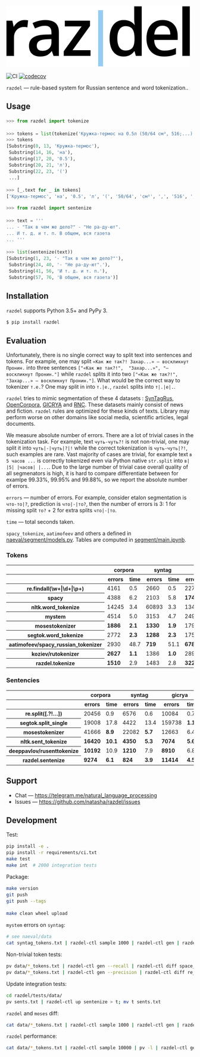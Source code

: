 <img src="https://github.com/natasha/natasha-logos/blob/master/razdel.svg">

![CI](https://github.com/natasha/razdel/workflows/CI/badge.svg) [![codecov](https://codecov.io/gh/natasha/razdel/branch/master/graph/badge.svg)](https://codecov.io/gh/natasha/razdel)

`razdel` — rule-based system for Russian sentence and word tokenization..

## Usage

```python
>>> from razdel import tokenize

>>> tokens = list(tokenize('Кружка-термос на 0.5л (50/64 см³, 516;...)'))
>>> tokens
[Substring(0, 13, 'Кружка-термос'),
 Substring(14, 16, 'на'),
 Substring(17, 20, '0.5'),
 Substring(20, 21, 'л'),
 Substring(22, 23, '(')
 ...]
 
>>> [_.text for _ in tokens]
['Кружка-термос', 'на', '0.5', 'л', '(', '50/64', 'см³', ',', '516', ';', '...', ')']
```

```python
>>> from razdel import sentenize

>>> text = '''
... - "Так в чем же дело?" - "Не ра-ду-ют".
... И т. д. и т. п. В общем, вся газета
... '''

>>> list(sentenize(text))
[Substring(1, 23, '- "Так в чем же дело?"'),
 Substring(24, 40, '- "Не ра-ду-ют".'),
 Substring(41, 56, 'И т. д. и т. п.'),
 Substring(57, 76, 'В общем, вся газета')]
```

## Installation

`razdel` supports Python 3.5+ and PyPy 3.

```bash
$ pip install razdel
```

## Evaluation

Unfortunately, there is no single correct way to split text into sentences and tokens. For example, one may split `«Как же так?! Захар...» — воскликнут Пронин.` into three sentences `["«Как же так?!",  "Захар...»", "— воскликнут Пронин."]` while `razdel` splits it into two `["«Как же так?!", "Захар...» — воскликнут Пронин."]`. What would be the correct way to tokenizer `т.е.`? One may split in into `т.|е.`, `razdel` splits into `т|.|е|.`.

`razdel` tries to mimic segmentation of these 4 datasets : <a href="https://github.com/natasha/corus#load_ud_syntag">SynTagRus</a>, <a href="https://github.com/natasha/corus#load_morphoru_corpora">OpenCorpora</a>, <a href="https://github.com/natasha/corus#load_morphoru_gicrya">GICRYA</a> and <a href="https://github.com/natasha/corus#load_morphoru_rnc">RNC</a>. These datasets mainly consist of news and fiction. `razdel` rules are optimized for these kinds of texts. Library may perform worse on other domains like social media, scientific articles, legal documents.

We measure absolute number of errors. There are a lot of trivial cases in the tokenization task. For example, text `чуть-чуть?!` is not non-trivial, one may split it into `чуть|-|чуть|?|!` while the correct tokenization is `чуть-чуть|?!`, such examples are rare. Vast majority of cases are trivial, for example text `в 5 часов ...` is correctly tokenized even via Python native `str.split` into `в| |5| |часов| |...`. Due to the large number of trivial case overall quality of all segmenators is high, it is hard to compare differentiate between for examlpe 99.33%, 99.95% and 99.88%, so we report the absolute number of errors.

`errors` — number of errors. For example, consider etalon segmentation is `что-то|?`, prediction is `что|-|то?`, then the number of errors is 3: 1 for missing split `то?` + 2 for extra splits `что|-|то`.

`time` — total seconds taken.

`spacy_tokenize`, `aatimofeev` and others a defined in <a href="https://github.com/natasha/naeval/blob/master/naeval/segment/models.py">naeval/segment/models.py</a>. Tables are computed in <a href="https://github.com/natasha/naeval/blob/master/scripts/segment/main.ipynb">segment/main.ipynb</a>.

### Tokens

<!--- token --->
<table border="0" class="dataframe">
  <thead>
    <tr>
      <th></th>
      <th colspan="2" halign="left">corpora</th>
      <th colspan="2" halign="left">syntag</th>
      <th colspan="2" halign="left">gicrya</th>
      <th colspan="2" halign="left">rnc</th>
    </tr>
    <tr>
      <th></th>
      <th>errors</th>
      <th>time</th>
      <th>errors</th>
      <th>time</th>
      <th>errors</th>
      <th>time</th>
      <th>errors</th>
      <th>time</th>
    </tr>
  </thead>
  <tbody>
    <tr>
      <th>re.findall(\w+|\d+|\p+)</th>
      <td>4161</td>
      <td>0.5</td>
      <td>2660</td>
      <td>0.5</td>
      <td>2277</td>
      <td>0.4</td>
      <td>7606</td>
      <td>0.4</td>
    </tr>
    <tr>
      <th>spacy</th>
      <td>4388</td>
      <td>6.2</td>
      <td>2103</td>
      <td>5.8</td>
      <td><b>1740</b></td>
      <td>4.1</td>
      <td>4057</td>
      <td>3.9</td>
    </tr>
    <tr>
      <th>nltk.word_tokenize</th>
      <td>14245</td>
      <td>3.4</td>
      <td>60893</td>
      <td>3.3</td>
      <td>13496</td>
      <td>2.7</td>
      <td>41485</td>
      <td>2.9</td>
    </tr>
    <tr>
      <th>mystem</th>
      <td>4514</td>
      <td>5.0</td>
      <td>3153</td>
      <td>4.7</td>
      <td>2497</td>
      <td>3.7</td>
      <td><b>2028</b></td>
      <td>3.9</td>
    </tr>
    <tr>
      <th>mosestokenizer</th>
      <td><b>1886</b></td>
      <td><b>2.1</b></td>
      <td><b>1330</b></td>
      <td><b>1.9</b></td>
      <td>1796</td>
      <td><b>1.6</b></td>
      <td><b>2123</b></td>
      <td><b>1.7</b></td>
    </tr>
    <tr>
      <th>segtok.word_tokenize</th>
      <td>2772</td>
      <td><b>2.3</b></td>
      <td><b>1288</b></td>
      <td><b>2.3</b></td>
      <td>1759</td>
      <td><b>1.8</b></td>
      <td><b>1229</b></td>
      <td><b>1.8</b></td>
    </tr>
    <tr>
      <th>aatimofeev/spacy_russian_tokenizer</th>
      <td>2930</td>
      <td>48.7</td>
      <td><b>719</b></td>
      <td>51.1</td>
      <td><b>678</b></td>
      <td>39.5</td>
      <td>2681</td>
      <td>52.2</td>
    </tr>
    <tr>
      <th>koziev/rutokenizer</th>
      <td><b>2627</b></td>
      <td><b>1.1</b></td>
      <td>1386</td>
      <td><b>1.0</b></td>
      <td>2893</td>
      <td><b>0.8</b></td>
      <td>9411</td>
      <td><b>0.9</b></td>
    </tr>
    <tr>
      <th>razdel.tokenize</th>
      <td><b>1510</b></td>
      <td>2.9</td>
      <td>1483</td>
      <td>2.8</td>
      <td><b>322</b></td>
      <td>2.0</td>
      <td>2124</td>
      <td>2.2</td>
    </tr>
  </tbody>
</table>
<!--- token --->

### Sentencies

<!--- sent --->
<table border="0" class="dataframe">
  <thead>
    <tr>
      <th></th>
      <th colspan="2" halign="left">corpora</th>
      <th colspan="2" halign="left">syntag</th>
      <th colspan="2" halign="left">gicrya</th>
      <th colspan="2" halign="left">rnc</th>
    </tr>
    <tr>
      <th></th>
      <th>errors</th>
      <th>time</th>
      <th>errors</th>
      <th>time</th>
      <th>errors</th>
      <th>time</th>
      <th>errors</th>
      <th>time</th>
    </tr>
  </thead>
  <tbody>
    <tr>
      <th>re.split([.?!…])</th>
      <td>20456</td>
      <td>0.9</td>
      <td>6576</td>
      <td>0.6</td>
      <td>10084</td>
      <td>0.7</td>
      <td>23356</td>
      <td>1.0</td>
    </tr>
    <tr>
      <th>segtok.split_single</th>
      <td>19008</td>
      <td>17.8</td>
      <td>4422</td>
      <td>13.4</td>
      <td>159738</td>
      <td><b>1.1</b></td>
      <td>164218</td>
      <td><b>2.8</b></td>
    </tr>
    <tr>
      <th>mosestokenizer</th>
      <td>41666</td>
      <td><b>8.9</b></td>
      <td>22082</td>
      <td><b>5.7</b></td>
      <td>12663</td>
      <td>6.4</td>
      <td>50560</td>
      <td><b>7.4</b></td>
    </tr>
    <tr>
      <th>nltk.sent_tokenize</th>
      <td><b>16420</b></td>
      <td><b>10.1</b></td>
      <td><b>4350</b></td>
      <td><b>5.3</b></td>
      <td><b>7074</b></td>
      <td><b>5.6</b></td>
      <td><b>32534</b></td>
      <td>8.9</td>
    </tr>
    <tr>
      <th>deeppavlov/rusenttokenize</th>
      <td><b>10192</b></td>
      <td>10.9</td>
      <td><b>1210</b></td>
      <td>7.9</td>
      <td><b>8910</b></td>
      <td>6.8</td>
      <td><b>21410</b></td>
      <td><b>7.0</b></td>
    </tr>
    <tr>
      <th>razdel.sentenize</th>
      <td><b>9274</b></td>
      <td><b>6.1</b></td>
      <td><b>824</b></td>
      <td><b>3.9</b></td>
      <td><b>11414</b></td>
      <td><b>4.5</b></td>
      <td><b>10594</b></td>
      <td>7.5</td>
    </tr>
  </tbody>
</table>
<!--- sent --->

## Support

- Chat — https://telegram.me/natural_language_processing
- Issues — https://github.com/natasha/razdel/issues

## Development

Test:

```bash
pip install -e .
pip install -r requirements/ci.txt
make test
make int  # 2000 integration tests
```

Package:

```bash
make version
git push
git push --tags

make clean wheel upload
```

`mystem` errors on `syntag`:

```bash
# see naeval/data
cat syntag_tokens.txt | razdel-ctl sample 1000 | razdel-ctl gen | razdel-ctl diff --show moses_tokenize | less
```

Non-trivial token tests:

```bash
pv data/*_tokens.txt | razdel-ctl gen --recall | razdel-ctl diff space_tokenize > tests.txt
pv data/*_tokens.txt | razdel-ctl gen --precision | razdel-ctl diff re_tokenize >> tests.txt
```

Update integration tests:

```bash
cd razdel/tests/data/
pv sents.txt | razdel-ctl up sentenize > t; mv t sents.txt
```

`razdel` and `moses` diff:

```bash
cat data/*_tokens.txt | razdel-ctl sample 1000 | razdel-ctl gen | razdel-ctl up tokenize | razdel-ctl diff moses_tokenize | less
```

`razdel` performance:

```bash
cat data/*_tokens.txt | razdel-ctl sample 10000 | pv -l | razdel-ctl gen | razdel-ctl diff tokenize | wc -l
```
